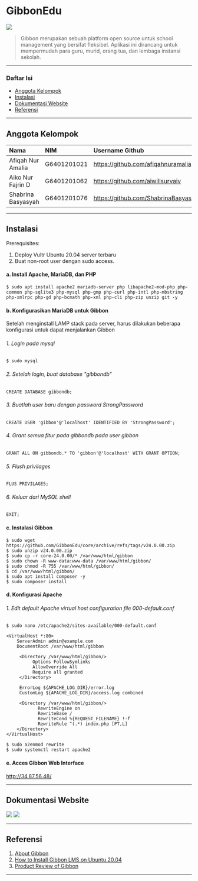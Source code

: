 # GibbonEdu

![](https://github.com/aiwillsurvaiv/First-Project/blob/main/gibbon-logo-flat.png)

> Gibbon merupakan sebuah platform open source untuk school management yang bersifat fleksibel. Aplikasi ini dirancang untuk mempermudah para guru, murid, orang tua, dan lembaga instansi sekolah.

---

### Daftar Isi
- [Anggota Kelompok](#anggota-kelompok)
- [Instalasi](#instalasi)
- [Dokumentasi Website](#dokumentasi-website)
- [Referensi](#referensi)

---

## Anggota Kelompok

| Nama                  | NIM           | Username Github                      |
| :-------------------- | :------------ | :----------------------------------- |
| Afiqah Nur Amalia     | G6401201021   | https://github.com/afiqahnuramalia   |
| Aiko Nur Fajrin D     | G6401201062   | https://github.com/aiwillsurvaiv     |
| Shabrina Basyasyah    | G6401201076   | https://github.com/ShabrinaBasyasyah |

---

## Instalasi
Prerequisites:
  1. Deploy Vultr Ubuntu 20.04 server terbaru
  2. Buat non-root user dengan sudo access.
  
#### a. Install Apache, MariaDB, dan PHP

```
$ sudo apt install apache2 mariadb-server php libapache2-mod-php php-common php-sqlite3 php-mysql php-gmp php-curl php-intl php-mbstring php-xmlrpc php-gd php-bcmath php-xml php-cli php-zip unzip git -y
```

#### b. Konfigurasikan MariaDB untuk Gibbon
Setelah menginstall LAMP stack pada server, harus dilakukan beberapa konfigurasi untuk dapat menjalankan Gibbon

###### 1. Login pada mysql

```
$ sudo mysql
```

###### 2. Setelah login, buat database "gibbondb"

```
CREATE DATABASE gibbondb;
```

###### 3. Buatlah user baru dengan password StrongPassword

```
CREATE USER 'gibbon'@'localhost' IDENTIFIED BY 'StrongPassword';
```

###### 4. Grant semua fitur pada gibbondb pada user gibbon

```
GRANT ALL ON gibbondb.* TO 'gibbon'@'localhost' WITH GRANT OPTION;
```

###### 5. Flush privilages 

```
FLUS PRIVILAGES;
```

###### 6. Keluar dari MySQL shell

```
EXIT;
```

#### c. Instalasi Gibbon

```
$ sudo wget https://github.com/GibbonEdu/core/archive/refs/tags/v24.0.00.zip
$ sudo unzip v24.0.00.zip
$ sudo cp -r core-24.0.00/* /var/www/html/gibbon
$ sudo chown -R www-data:www-data /var/www/html/gibbon/
$ sudo chmod -R 755 /var/www/html/gibbon/
$ cd /var/www/html/gibbon/
$ sudo apt install composer -y
$ sudo composer install
```

#### d. Konfigurasi Apache
###### 1. Edit default Apache virtual host configuration file 000-default.conf

```
$ sudo nano /etc/apache2/sites-available/000-default.conf
```

```
<VirtualHost *:80>
    ServerAdmin admin@example.com
    DocumentRoot /var/www/html/gibbon

     <Directory /var/www/html/gibbon/>
          Options FollowSymlinks
          AllowOverride All
          Require all granted
     </Directory>

     ErrorLog ${APACHE_LOG_DIR}/error.log
     CustomLog ${APACHE_LOG_DIR}/access.log combined

     <Directory /var/www/html/gibbon/>
            RewriteEngine on
            RewriteBase /
            RewriteCond %{REQUEST_FILENAME} !-f
            RewriteRule ^(.*) index.php [PT,L]
    </Directory>
</VirtualHost>
```

```
$ sudo a2enmod rewrite
$ sudo systemctl restart apache2
```

#### e. Acces Gibbon Web Interface

http://34.87.56.48/

---

## Dokumentasi Website

![](https://github.com/aiwillsurvaiv/First-Project/blob/main/dokum-komdat-1.png)
![](https://github.com/aiwillsurvaiv/First-Project/blob/main/dokum-komdat-2.png)

---

## Referensi

1. [About Gibbon](https://gibbonedu.org/about/)
2. [How to Install Gibbon LMS on Ubuntu 20.04](https://www.vultr.com/docs/install-gibbon-lms-on-ubuntu-20-04/)
3. [Product Review of Gibbon](https://www.thetechedvocate.org/product-review-of-gibbon/)

---

